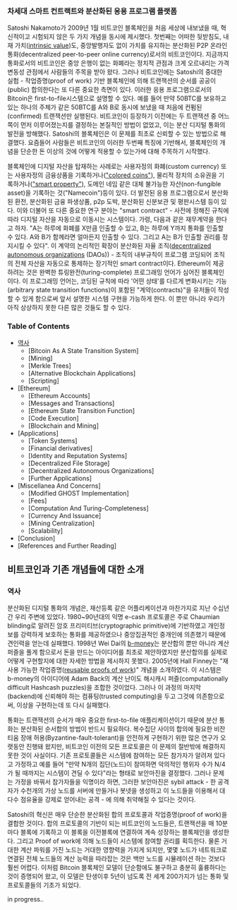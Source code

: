 ### 차세대 스마트 컨트랙트와 분산화된 응용 프로그램 플랫폼

Satoshi Nakamoto가 2009년 1월 비트코인 블록체인을 처음 세상에 내보냈을 때, 혁신적이고 시험되지 않은 두 가지 개념을 동시에 제시했다. 첫번째는 어떠한 뒷받침도, 내재 가치([intrinsic value](http://bitcoinmagazine.com/8640/an-exploration-of-intrinsic-value-what-it-is-why-bitcoin-doesnt-have-it-and-why-bitcoin-does-have-it/))도, 중앙발행자도 없이 가치를 유지하는 분산화된 P2P 온라인 통화(decentralized peer-to-peer online currency)로서의 비트코인이다. 지금까지 통화로서의 비트코인은 중앙 은행이 없는 화폐라는 정치적 관점과 크게 오르내리는 가격변동성 관점에서 사람들의 주목을 받아 왔다. 그러나 비트코인에는 Satoshi의 중대한 실험 - 작업증명(proof of work) 기반 블록체인에 의해 트랜잭션의 순서를 공공이(public) 합의한다는 또 다른 중요한 측면이 있다. 이러한 응용 프로그램으로서의 Bitcoin은 first-to-file시스템으로 설명할 수 있다. 예를 들어 만약 50BTC를 보유하고 있는 하나의 주체가 같은 50BTC를 A와 B로 동시에 보냈을 때 처음에 컨펌된(confirmed) 트랜잭션만 실행된다. 비트코인이 등장하기 이전에는 두 트랜잭션 중 어느 쪽이 먼저 이루어졌는지를 결정하는 본질적인 방법이 없었고, 이는 분산 디지털 통화의 발전을 방해했다. Satoshi의 블록체인은 이 문제를 최초로 신뢰할 수 있는 방법으로 해결했다. 요즘들어 사람들은 비트코인의 이러한 두번째 특징에 기반해서, 블록체인의 개념을 단순한 돈 이상의 것에 어떻게 적용할 수 있는가에 대해 주목하기 시작했다.

블록체인에 디지털 자산을 탑재하는 사례로는 사용자정의 화폐(custom currency) 또는 사용자정의 금융상품을 기록하거나(["colored coins"](https://docs.google.com/a/buterin.com/document/d/1AnkP_cVZTCMLIzw4DvsW6M8Q2JC0lIzrTLuoWu2z1BE/edit)), 물리적 장치의 소유권을 기록하거나(["smart property"](htups://en.bitcoin.it/wiki/Smart_Property)), 도메인 네임 같은 대체 불가능한 자산(non-fungible asset)을 기록하는 것("Namecoin")등이 있다. 더 발전된 응용 프로그램으로서 분산화된 환전, 분산화된 금융 파생상품, p2p 도박, 분산화된 신분보관 및 평판시스템 등이 있다. 이와 더불어 또 다른 중요한 연구 분야는 "smart contract" - 사전에 정해진 규칙에 따라 디지털 자산을 자동으로 이동시는 시스템이다. 가령, 다음과 같은 재무계약을 한다고 하자. "A는 하루에 화폐를 X만큼 인출할 수 있고, B는 하루에 Y까지 통화를 인출할 수 있다. A와 B가 함께라면 얼마든지 인출할 수 있다. 그리고 A는 B가 인출할 권리를 정지시킬 수 있다". 이 계약의 논리적인 확장이 분산화된 자율 조직([decentralized autonomous organizations](http://bitcoinmagazine.com/7050/bootstrapping-a-decentralized-autonomous-corporation-part-i/) (DAOs)) -  조직의 내부규칙이 프로그램 코딩되어 조직의 전체 자산을 자동으로 통제하는 장기적인 smart contract이다. Ethereum이 제공하려는 것은 완벽한 튜링완전(turing-complete) 프로그래밍 언어가 심어진 블록체인이다. 이 프로그래밍 언어는, 코딩된 규칙에 따라 '어떤 상태'를 다르게 변화시키는 기능(arbitrary state transition functions)이 포함된 "계약(contracts)"을 유저들이 작성할 수 있게 함으로써 앞서 설명한 시스템 구현을 가능하게 한다. 이 뿐만 아니라 우리가 아직 상상하지 못한 다른 많은 것들도 할 수 있다.

### Table of Contents

* [역사](#역사)
    * [Bitcoin As A State Transition System]
    * [Mining]
    * [Merkle Trees]
    * [Alternative Blockchain Applications]
    * [Scripting]
* [Ethereum]
    * [Ethereum Accounts]
    * [Messages and Transactions]
    * [Ethereum State Transition Function]
    * [Code Execution]
    * [Blockchain and Mining]
* [Applications]
    * [Token Systems]
    * [Financial derivatives]
    * [Identity and Reputation Systems]
    * [Decentralized File Storage]
    * [Decentralized Autonomous Organizations]
    * [Further Applications]
* [Miscellanea And Concerns]
    * [Modified GHOST Implementation]
    * [Fees]
    * [Computation And Turing-Completeness]
    * [Currency And Issuance]
    * [Mining Centralization]
    * [Scalability]
* [Conclusion]
* [References and Further Reading]


## 비트코인과 기존 개념들에 대한 소개

### 역사

분산화된 디지털 통화의 개념은, 재산등록 같은 어플리케이션과 마찬가지로 지난 수십년간 우리 주변에 있었다. 1980~90년대의 익명 e-cash 프로토콜은 주로 Chaumian blinding로 알려진 암호 프리미티브(cryptographic primitive)에 기반하였고 개인정보를 강력하게 보호하는 통화를 제공하였으나 중앙집권적인 중개인에 의존했기 때문에 견인력을 얻는데 실패했다. 1998년 Wei Dai의 [b-money](http://www.weidai.com/bmoney.txt)는 분산합의 뿐만 아니라 계산 퍼즐을 풀게 함으로서 돈을 만드는 아이디어를 최초로 제안하였지만 분산합의를 실제로 어떻게 구현할지에 대한 자세한 방법을 제시하지 못했다. 2005년에 Hall Finney는 "재사용 가능한 작업증명([reusable proofs of work](http://www.finney.org/~hal/rpow/))" 개념을 소개하였다. 이 시스템은 b-money의 아이디어에 Adam Back의 계산 난이도 해시캐시 퍼즐(computationally difficult Hashcash puzzles)을 조합한 것이었다. 그러나 이 과정의 마지막(backend)에 신뢰해야 하는 컴퓨팅(trusted computing)을 두고 그것에 의존함으로써, 이상을 구현하는데 또 다시 실패했다.

통화는 트랜잭션의 순서가 매우 중요한 first-to-file 애플리케이션이기 때문에 분산 통화는 분산화된 순서합의 방법이 반드시 필요하다. 복수집단 사이의 합의에 필요한 비잔티움 장애 허용(Byzantine-fault-tolerant)을 안전하게 구현하기 위한 많은 연구가 오랫동안 진행돼 왔지만, 비트코인 이전의 모든 프로토콜은 이 문제의 절반밖에 해결하지 못한 것이 사실이다. 기존 프로토콜들은 시스템에 참여하는 모든 참가자가 알려져 있다고 가정하고 예를 들어 "만약 N개의 집단(노드)이 참여하면 악의적인 행위자 수가 N/4가 될 때까지는 시스템이 견딜 수 있다"라는 형태로 보안마진을 결정했다. 그러나 문제는 가정을 바꿔서 참가자들을 익명이라 하면, 그러한 보안마진은 sybil attack - 한 공격자가 수천개의 가상 노드를 서버에 만들거나 봇넷을 생성하고 이 노드들을 이용해서 대다수 점유율을 강제로 얻어내는 공격 - 에 의해 취약해질 수 있다는 것이다. 

Satoshi의 혁신은 매우 단순한 분산화된 합의 프로토콜과 작업증명(proof of work)을 결합한 것이다. 합의 프로토콜의 기반이 되는 비트코인의 노드들은, 트랜잭션을 매 10분마다 블록에 기록하고 이 블록을 이전블록에 연결하여 계속 성장하는 블록체인을 생성한다. 그리고 Proof of work에 의해 노드들이 시스템에 참여할 권리를 획득한다. 물론 거대한 계산 파워를 가진 노드는 거대한 영향력을 가지게 되지만, 몇몇 노드가 네트워크로 연결된 전체 노드들의 계산 능력을 따라잡는 것은 백만 노드를 시뮬레이션 하는 것보다 훨씬 어렵다. 이처럼 Bitcoin 블록체인 모델이 단순함에도 불구하고 충분히 훌륭하다는 것이 증명되어 왔고, 이 모델은 탄생이후 5년이 넘도록 전 세계 200가지가 넘는 통화 및 프로토콜들의 기초가 되었다.

in progress..